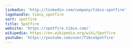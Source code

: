 ```yaml
---
linkedin: 'http://linkedin.com/company/tibco-spotfire'
logohandle: tibco_spotfire
sort: spotfire
title: Spotfire
website: 'https://spotfire.tibco.com/'
wikipedia: https://en.wikipedia.org/wiki/Spotfire
youtube: 'https://youtube.com/user/TibcoSpotfire'
---
```

